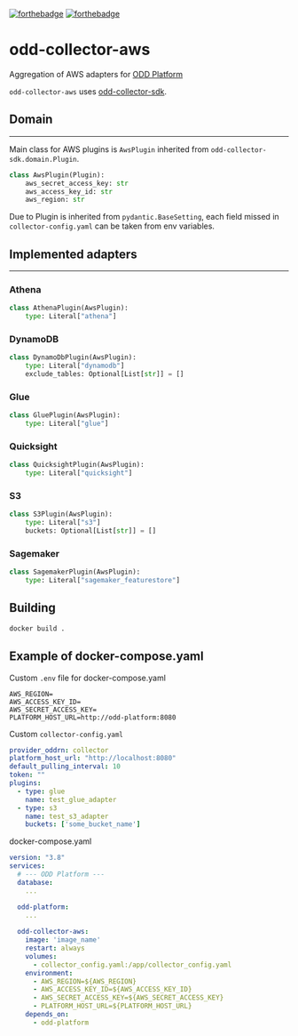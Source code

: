 [![forthebadge](https://forthebadge.com/images/badges/built-with-love.svg)](https://forthebadge.com)
[![forthebadge](https://forthebadge.com/images/badges/for-you.svg)](https://forthebadge.com)
# odd-collector-aws
Aggregation of AWS adapters for [ODD Platform](https://github.com/opendatadiscovery/odd-platform)

`odd-collector-aws` uses [odd-collector-sdk](https://github.com/opendatadiscovery/odd-collector-sdk).


## Domain
___
Main class for AWS plugins is `AwsPlugin` inherited from `odd-collector-sdk.domain.Plugin`. 
```python
class AwsPlugin(Plugin):
    aws_secret_access_key: str
    aws_access_key_id: str
    aws_region: str
```
Due to Plugin is inherited from `pydantic.BaseSetting`, each field missed in `collector-config.yaml` can be taken from env variables.

## Implemented adapters
___
### __Athena__
```python
class AthenaPlugin(AwsPlugin):
    type: Literal["athena"]
```
### __DynamoDB__
```python
class DynamoDbPlugin(AwsPlugin):
    type: Literal["dynamodb"]
    exclude_tables: Optional[List[str]] = []
```
### __Glue__
```python
class GluePlugin(AwsPlugin):
    type: Literal["glue"]
```
### __Quicksight__
```python
class QuicksightPlugin(AwsPlugin):
    type: Literal["quicksight"]
```
### __S3__
```python
class S3Plugin(AwsPlugin):
    type: Literal["s3"]
    buckets: Optional[List[str]] = []
```
### __Sagemaker__
```python
class SagemakerPlugin(AwsPlugin):
    type: Literal["sagemaker_featurestore"]
```

## Building
```bash
docker build .
```

## Example of docker-compose.yaml
Custom `.env` file for docker-compose.yaml
```
AWS_REGION=
AWS_ACCESS_KEY_ID=
AWS_SECRET_ACCESS_KEY=
PLATFORM_HOST_URL=http://odd-platform:8080
```

Custom `collector-config.yaml`
```yaml
provider_oddrn: collector
platform_host_url: "http://localhost:8080"
default_pulling_interval: 10
token: ""
plugins:
  - type: glue
    name: test_glue_adapter
  - type: s3
    name: test_s3_adapter
    buckets: ['some_bucket_name']
```

docker-compose.yaml
```yaml
version: "3.8"
services:
  # --- ODD Platform ---
  database:
    ...

  odd-platform:
    ...
  
  odd-collector-aws:
    image: 'image_name'
    restart: always
    volumes:
      - collector_config.yaml:/app/collector_config.yaml
    environment:
      - AWS_REGION=${AWS_REGION}
      - AWS_ACCESS_KEY_ID=${AWS_ACCESS_KEY_ID}
      - AWS_SECRET_ACCESS_KEY=${AWS_SECRET_ACCESS_KEY}
      - PLATFORM_HOST_URL=${PLATFORM_HOST_URL}
    depends_on:
      - odd-platform
```
